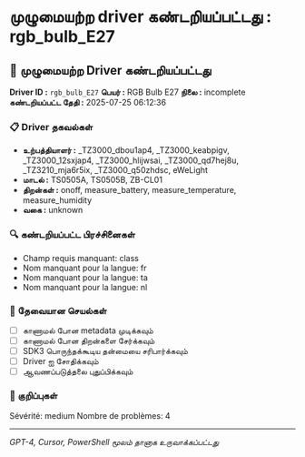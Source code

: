 # முழுமையற்ற driver கண்டறியப்பட்டது : rgb_bulb_E27

## 🚨 முழுமையற்ற Driver கண்டறியப்பட்டது

**Driver ID :** `rgb_bulb_E27`
**பெயர் :** RGB Bulb E27
**நிலை :** incomplete
**கண்டறியப்பட்ட தேதி :** 2025-07-25 06:12:36

### 📋 Driver தகவல்கள்
- **உற்பத்தியாளர் :** _TZ3000_dbou1ap4, _TZ3000_keabpigv, _TZ3000_12sxjap4, _TZ3000_hlijwsai, _TZ3000_qd7hej8u, _TZ3210_mja6r5ix, _TZ3000_q50zhdsc, eWeLight
- **மாடல் :** TS0505A, TS0505B, ZB-CL01
- **திறன்கள் :** onoff, measure_battery, measure_temperature, measure_humidity
- **வகை :** unknown

### 🔍 கண்டறியப்பட்ட பிரச்சினைகள்
- Champ requis manquant: class
- Nom manquant pour la langue: fr
- Nom manquant pour la langue: ta
- Nom manquant pour la langue: nl

### 🎯 தேவையான செயல்கள்
- [ ] காணாமல் போன metadata முடிக்கவும்
- [ ] காணாமல் போன திறன்களை சேர்க்கவும்
- [ ] SDK3 பொருந்தக்கூடிய தன்மையை சரிபார்க்கவும்
- [ ] Driver ஐ சோதிக்கவும்
- [ ] ஆவணப்படுத்தலை புதுப்பிக்கவும்

### 📝 குறிப்புகள்
Sévérité: medium
Nombre de problèmes: 4

---
*GPT-4, Cursor, PowerShell மூலம் தானாக உருவாக்கப்பட்டது*

